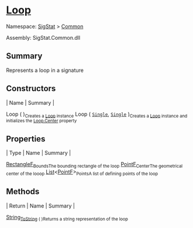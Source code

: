 # [Loop](./Loop.md)

Namespace: [SigStat]() > [Common](./README.md)

Assembly: SigStat.Common.dll

## Summary
Represents a loop in a signature

## Constructors

| Name | Summary | 

Loop (  )<sub>Creates a [Loop](https://github.com/hargitomi97/sigstat/blob/master/docs/md/SigStat/Common/Loop.md) instance</sub>
Loop ( [`Single`](https://docs.microsoft.com/en-us/dotnet/api/System.Single), [`Single`](https://docs.microsoft.com/en-us/dotnet/api/System.Single) )<sub>Creates a [Loop](https://github.com/hargitomi97/sigstat/blob/master/docs/md/SigStat/Common/Loop.md) instance and initializes the [Loop.Center](https://github.com/hargitomi97/sigstat/blob/master/docs/md/SigStat/Common/Loop.md) property</sub>


## Properties

| Type | Name | Summary | 

[RectangleF](https://docs.microsoft.com/en-us/dotnet/api/System.Drawing.RectangleF)<sub>Bounds</sub><sub>The bounding rectangle of the loop</sub>
[PointF](https://docs.microsoft.com/en-us/dotnet/api/System.Drawing.PointF)<sub>Center</sub><sub>The geometrical center of the looop</sub>
[List](https://docs.microsoft.com/en-us/dotnet/api/System.Collections.Generic.List-1)\<[PointF](https://docs.microsoft.com/en-us/dotnet/api/System.Drawing.PointF)><sub>Points</sub><sub>A list of defining points of the loop</sub>


## Methods

| Return | Name | Summary | 

[String](https://docs.microsoft.com/en-us/dotnet/api/System.String)<sub>[ToString](./Methods/Loop-100663342.md) (  )</sub><sub>Returns a string representation of the loop</sub>


